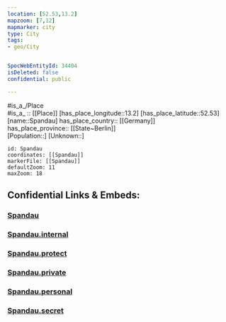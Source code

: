 ```yaml
---
location: [52.53,13.2] 
mapzoom: [7,12] 
mapmarker: city 
type: City
tags:
- geo/City


SpocWebEntityId: 34404
isDeleted: false
confidential: public

---
```

#is_a_/Place  
#is_a_ :: [[Place]] 
[has_place_longitude::13.2] 
[has_place_latitude::52.53] 
[name::Spandau] 
has_place_country:: [[Germany]]  
has_place_province:: [[State~Berlin]]  
[Population::] 
[Unknown::] 


```leaflet
id: Spandau
coordinates: [[Spandau]] 
markerFile: [[Spandau]] 
defaultZoom: 11 
maxZoom: 18
```


## Confidential Links & Embeds: 

### [Spandau](/_public/Earth/Continent/Europe/Europe~Central/Germany/Germany~West/State~Berlin/cities~Berlin/Spandau.md) 

### [Spandau.internal](/_internal/Earth/Continent/Europe/Europe~Central/Germany/Germany~West/State~Berlin/cities~Berlin/Spandau.internal.md) 

### [Spandau.protect](/_protect/Earth/Continent/Europe/Europe~Central/Germany/Germany~West/State~Berlin/cities~Berlin/Spandau.protect.md) 

### [Spandau.private](/_private/Earth/Continent/Europe/Europe~Central/Germany/Germany~West/State~Berlin/cities~Berlin/Spandau.private.md) 

### [Spandau.personal](/_personal/Earth/Continent/Europe/Europe~Central/Germany/Germany~West/State~Berlin/cities~Berlin/Spandau.personal.md) 

### [Spandau.secret](/_secret/Earth/Continent/Europe/Europe~Central/Germany/Germany~West/State~Berlin/cities~Berlin/Spandau.secret.md) 
